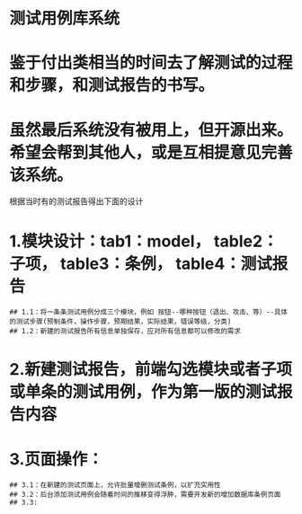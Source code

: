 # 测试用例库系统
# 鉴于付出类相当的时间去了解测试的过程和步骤，和测试报告的书写。
# 虽然最后系统没有被用上，但开源出来。希望会帮到其他人，或是互相提意见完善该系统。


根据当时有的测试报告得出下面的设计


# 1.模块设计：tab1：model， table2：子项， table3：条例， table4：测试报告
    ## 1.1：将一条条测试用例分成三个模块，例如 按钮--哪种按钮（退出、攻击、等）--具体的测试步骤(预制条件，操作步骤，预期结果，实际结果，错误等级，分类)
    ## 1.2：新建的测试报告所有信息单独保存，应对所有信息都可以修改的需求
# 2.新建测试报告，前端勾选模块或者子项或单条的测试用例，作为第一版的测试报告内容
# 3.页面操作：
    ## 3.1：在新建的测试页面上，允许批量增删测试条例，以扩充实用性
    ## 3.2：后台添加测试用例会随着时间的推移变得浮肿，需要开发新的增加数据库条例页面
    ## 3.3:

